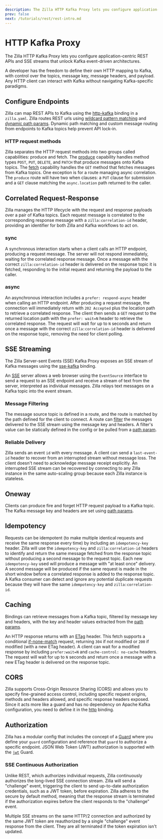 ```yaml
---
description: The Zilla HTTP Kafka Proxy lets you configure application-centric REST APIs and SSE streams that unlock Kafka event-driven architectures.
prev: false
next: /tutorials/rest/rest-intro.md
---
```


# HTTP Kafka Proxy

The Zilla HTTP Kafka Proxy lets you configure application-centric REST APIs and SSE streams that unlock Kafka event-driven architectures.

A developer has the freedom to define their own HTTP mapping to Kafka, with control over the topics, message key, message headers, and payload. Any HTTP client can interact with Kafka without navigating Kafka-specific paradigms.

## Configure Endpoints

Zilla can map REST APIs to Kafka using the [http-kafka](../../reference/config/bindings/binding-http-kafka.md) binding in a `zilla.yaml`. Zilla routes REST urls using [wildcard pattern matching](../../concepts/config-intro.md#pattern-matching) and [dynamic path params](../../concepts/config-intro.md#dynamic-path-parameters). Dynamic path matching and custom message routing from endpoints to Kafka topics help prevent API lock-in.

### HTTP request methods

Zilla separates the HTTP request methods into two groups called capabilities: produce and fetch. The [produce](../../concepts/config-intro.md#the-fetch-capability) capability handles method types `POST`, `PUT`, `DELETE`, and `PATCH` that produce messages onto Kafka topics. The [fetch](../../reference/config/bindings/binding-http-kafka.md#with-capability-fetch) capability handles the `GET` method that fetches messages from Kafka topics. One exception is for a route managing async correlation. The `produce` route will have two when clauses: a `PUT` clause for submission and a `GET` clause matching the `async.location` path returned to the caller.

## Correlated Request-Response

Zilla manages the HTTP lifecycle with the request and response payloads over a pair of Kafka topics. Each request message is correlated to the corresponding response message with a `zilla:correlation-id` header, providing an identifier for both Zilla and Kafka workflows to act on.

### sync

A synchronous interaction starts when a client calls an HTTP endpoint, producing a request message. The server will not respond immediately, waiting for the correlated response message. Once a message with the correct `zilla:correlation-id` header is delivered on the response topic it is fetched, responding to the initial request and returning the payload to the caller.

### async

An asynchronous interaction includes a `prefer: respond-async` header when calling an HTTP endpoint. After producing a request message, the connection will immediately return with `202 Accepted` plus the location path to retrieve a correlated response. The client then sends a `GET` request to the returned location path with the `prefer: wait=N` header to retrieve the correlated response. The request will wait for up to `N` seconds and return once a message with the correct `zilla:correlation-id` header is delivered on the response topic, removing the need for client polling.

## SSE Streaming

The Zilla Server-sent Events (SSE) Kafka Proxy exposes an SSE stream of Kafka messages using the [sse-kafka](../../reference/config/bindings/binding-sse-kafka.md) binding.

An [SSE](https://html.spec.whatwg.org/multipage/server-sent-events.html) server allows a web browser using the `EventSource` interface to send a request to an SSE endpoint and receive a stream of text from the server, interpreted as individual messages. Zilla relays text messages on a Kafka topic into the event stream.

### Message Filtering

The message source topic is defined in a route, and the route is matched by the path defined for the client to connect. A route can [filter](../../reference/config/bindings/binding-sse-kafka.md#routes-with) the messages delivered to the SSE stream using the message key and headers. A filter's value can be statically defined in the config or be pulled from a [path param](../../concepts/config-intro.md#dynamic-path-parameters).

### Reliable Delivery

Zilla sends an event `id` with every message. A client can send a `last-event-id` header to recover from an interrupted stream without message loss. The client doesn't need to acknowledge message receipt explicitly. An interrupted SSE stream can be recovered by connecting to any Zilla instance in the same auto-scaling group because each Zilla instance is stateless.

## Oneway

Clients can produce fire and forget HTTP request payload to a Kafka topic. The Kafka message key and headers are set using [path params](../../concepts/config-intro.md#dynamic-path-parameters).

## Idempotency

Requests can be idempotent (to make multiple identical requests and receive the same response every time) by including an `idempotency-key` header. Zilla will use the `idempotency-key` and `zilla:correlation-id` headers to identify and return the same message fetched from the response topic without producing a second message to the request topic. Each new `idempotency-key` used will produce a message with "at least once" delivery. A second message will be produced if the same request is made in the short window before a correlated response is added to the response topic. A Kafka consumer can detect and ignore any potential duplicate requests because they will have the same `idempotency-key` and `zilla:correlation-id`.

## Caching

Bindings can retrieve messages from a Kafka topic, filtered by message key and headers, with the key and header values extracted from the [path params](../../concepts/config-intro.md#dynamic-path-parameters).

An HTTP response returns with an [ETag](https://developer.mozilla.org/en-US/docs/Web/HTTP/Headers/ETag) header. This fetch supports a conditional [if-none-match](https://developer.mozilla.org/en-US/docs/Web/HTTP/Headers/If-None-Match) request, returning `304` if not modified or `200` if modified (with a new ETag header). A client can wait for a modified response by including `prefer:wait=N` and `cache-control: no-cache` headers. The request will wait for up to `N` seconds and return once a message with a new ETag header is delivered on the response topic.

## CORS

Zilla supports Cross-Origin Resource Sharing (CORS) and allows you to specify fine-grained access control, including specific request origins, methods and headers allowed, and specific response headers exposed. Since it acts more like a guard and has no dependency on Apache Kafka configuration, you need to define it in the [http](../../reference/config/bindings/binding-http.md) binding.

## Authorization

Zilla has a modular config that includes the concept of a [Guard](../../reference/config/overview.md#guards) where you define your `guard` configuration and reference that `guard` to authorize a specific endpoint. JSON Web Token (JWT) authorization is supported with the [`jwt`](../../reference/config/guards/guard-jwt.md) Guard.

### SSE Continuous Authorization

Unlike REST, which authorizes individual requests, Zilla continuously authorizes the long-lived SSE connection stream. Zilla will send a "challenge" event, triggering the client to send up-to-date authorization credentials, such as a JWT token, before expiration. Zilla adheres to the secure by default method, meaning that the response stream is terminated if the authorization expires before the client responds to the "challenge" event.

Multiple SSE streams on the same HTTP/2 connection and authorized by the same JWT token are reauthorized by a single "challenge" event response from the client. They are all terminated if the token expiration isn't updated.
